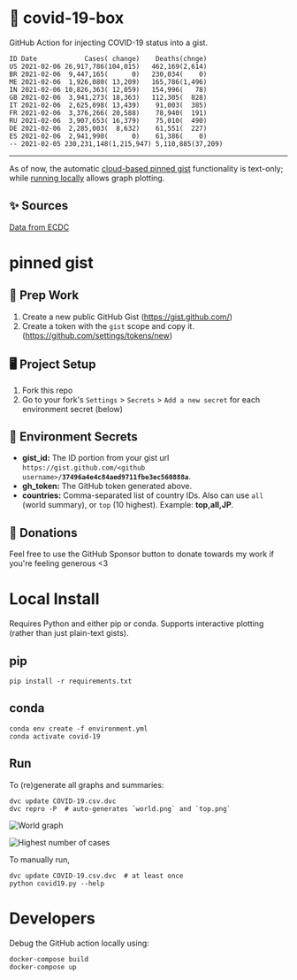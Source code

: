 # 🏥 covid-19-box

GitHub Action for injecting COVID-19 status into a gist.

```
ID Date            Cases( change)    Deaths(chnge)
US 2021-02-06 26,917,786(104,015)   462,169(2,614)
BR 2021-02-06  9,447,165(      0)   230,034(    0)
ME 2021-02-06  1,926,080( 13,209)   165,786(1,496)
IN 2021-02-06 10,826,363( 12,059)   154,996(   78)
GB 2021-02-06  3,941,273( 18,363)   112,305(  828)
IT 2021-02-06  2,625,098( 13,439)    91,003(  385)
FR 2021-02-06  3,376,266( 20,588)    78,940(  191)
RU 2021-02-06  3,907,653( 16,379)    75,010(  490)
DE 2021-02-06  2,285,003(  8,632)    61,551(  227)
ES 2021-02-06  2,941,990(      0)    61,386(    0)
-- 2021-02-05 230,231,148(1,215,947) 5,110,885(37,209)
```

---

As of now, the automatic [cloud-based pinned gist](#pinned-gist) functionality is text-only;
while [running locally](#local-install) allows graph plotting.

## ✨ Sources

[Data from ECDC](https://www.ecdc.europa.eu/en/publications-data/download-todays-data-geographic-distribution-covid-19-cases-worldwide)

# pinned gist

## 🎒 Prep Work
1. Create a new public GitHub Gist (https://gist.github.com/)
1. Create a token with the `gist` scope and copy it. (https://github.com/settings/tokens/new)

## 🖥 Project Setup
1. Fork this repo
1. Go to your fork's `Settings` > `Secrets` > `Add a new secret` for each environment secret (below)

## 🤫 Environment Secrets
- **gist_id:** The ID portion from your gist url `https://gist.github.com/<github username>/`**`37496a4e4c84aed9711fbe3ec560888a`**.
- **gh_token:** The GitHub token generated above.
- **countries:** Comma-separated list of country IDs. Also can use `all` (world summary), or `top` (10 highest). Example: **top,all,JP**.

## 💸 Donations

Feel free to use the GitHub Sponsor button to donate towards my work if you're feeling generous <3

# Local Install

Requires Python and either pip or conda. Supports interactive plotting (rather than just plain-text gists).

## pip

```
pip install -r requirements.txt
```

## conda

```
conda env create -f environment.yml
conda activate covid-19
```

## Run

To (re)generate all graphs and summaries:

```
dvc update COVID-19.csv.dvc
dvc repro -P  # auto-generates `world.png` and `top.png`
```

![World graph](world.png)

![Highest number of cases](top.png)

To manually run,

```
dvc update COVID-19.csv.dvc  # at least once
python covid19.py --help
```

# Developers

Debug the GitHub action locally using:

```
docker-compose build
docker-compose up
```
